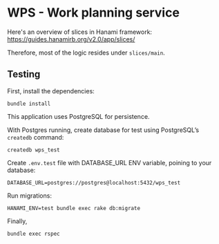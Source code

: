 # WPS - Work planning service

Here's an overview of slices in Hanami framework: https://guides.hanamirb.org/v2.0/app/slices/

Therefore, most of the logic resides under `slices/main`.

## Testing

First, install the dependencies:

```
bundle install
```

This application uses PostgreSQL for persistence.

With Postgres running, create database for test using PostgreSQL’s `createdb` command:

```
createdb wps_test
```

Create `.env.test` file with DATABASE_URL ENV variable, poining to your database:

```
DATABASE_URL=postgres://postgres@localhost:5432/wps_test
```

Run migrations:

```
HANAMI_ENV=test bundle exec rake db:migrate
```

Finally,

```
bundle exec rspec
```
